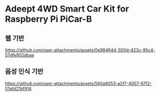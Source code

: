 # Adeept 4WD Smart Car Kit for Raspberry Pi PiCar-B

## 웹 기반 

https://github.com/user-attachments/assets/0e984644-500d-423c-95c4-57dfe852dbae

## 음성 인식 기반

https://github.com/user-attachments/assets/560a9053-a2f7-4057-97f2-01afd21bf914

